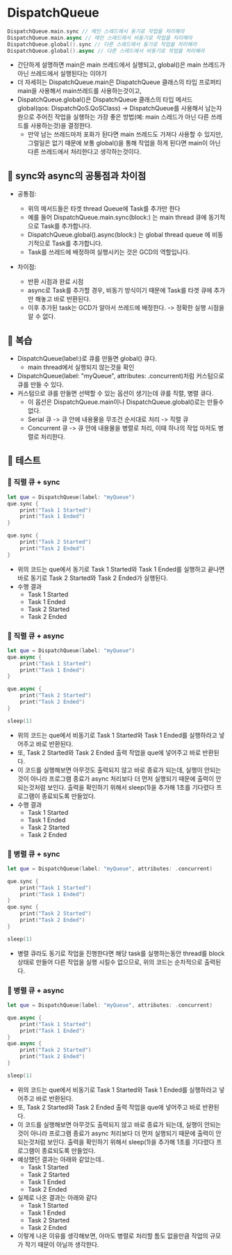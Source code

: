 # DispatchQueue
```swift
DispatchQueue.main.sync // 메인 스레드에서 동기로 작업을 처리해라
DispatchQueue.main.async // 메인 스레드에서 비동기로 작업을 처리해라
DispatchQueue.global().sync // 다른 스레드에서 동기로 작업을 처리해라
DispatchQueue.global().async // 다른 스레드에서 비동기로 작업을 처리해라
```
- 간단하게 설명하면 main은 main 쓰레드에서 실행되고, global()은 main 쓰레드가 아닌 쓰레드에서 실행된다는 이야기
- 더 자세히는 DispatchQueue.main은 DispatchQueue 클래스의 타입 프로퍼티 main을 사용해서 main쓰레드를 사용하는것이고,
- DispatchQueue.global()은 DispatchQueue 클래스의 타입 메서드 global(qos: DispatchQoS.QoSClass) -> DispatchQueue를 사용해서 남는자원으로 주어진 작업을 실행하는 가장 좋은 방법(예: main 스레드가 아닌 다른 쓰레드를 사용하는것)을 결정한다.
    - 만약 남는 쓰레드마저 포화가 된다면 main 쓰레드도 가져다 사용할 수 있지만, 그럴일은 없기 때문에 보통 global()을 통해 작업을 하게 된다면 main이 아닌 다른 쓰레드에서 처리한다고 생각하는것이다.

## 🍎 sync와 async의 공통점과 차이점
- 공통점:
    - 위의 메서드들은 타겟 thread Queue에 Task를 추가만 한다
    - 예를 들어 DispatchQueue.main.sync(block:) 는 main thread 큐에 동기적으로 Task를 추가합니다.
    - DispatchQueue.global().async(block:) 는 global thread queue 에 비동기적으로 Task를 추가합니다.
    - Task를 쓰레드에 배정하여 실행시키는 것은 GCD의 역할입니다.
 
- 차이점:
    - 반환 시점과 완료 시점
    - async로 Task를 추가할 경우, 비동기 방식이기 때문에 Task를 타겟 큐에 추가만 해놓고 바로 반환된다.
    - 이후 추가된 task는 GCD가 알아서 쓰레드에 배정한다. -> 정확한 실행 시점을 알 수 없다.

## 🍎 복습
- DispatchQueue(label:)로 큐를 만들면 global() 큐다.
    - main thread에서 실행되지 않는것을 확인
- DispatchQueue(label: "myQueue", attributes: .concurrent)처럼 커스텀으로 큐를 만들 수 있다.
- 커스텀으로 큐를 만들면 선택할 수 있는 옵션이 생기는데 큐를 직렬, 병렬 큐다.
    - 이 옵션은 DispatchQueue.main이나 DispatchQueue.global()로는 만들수 없다.
    - Serial 큐 -> 큐 안에 내용물을 무조건 순서대로 처리 -> 직렬 큐
    - Concurrent 큐 -> 큐 안에 내용물을 병렬로 처리, 이때 하나의 작업 마저도 병렬로 처리한다.

## 🍎 테스트
### 📖 직렬 큐 + sync
```swift
let que = DispatchQueue(label: "myQueue")
que.sync {
    print("Task 1 Started")
    print("Task 1 Ended")
}

que.sync {
    print("Task 2 Started")
    print("Task 2 Ended")
}
```
- 위의 코드는 que에서 동기로 Task 1 Started와 Task 1 Ended를 실행하고 끝나면 바로 동기로 Task 2 Started와 Task 2 Ended가 실행된다.
- 수행 결과
    - Task 1 Started
    - Task 1 Ended
    - Task 2 Started
    - Task 2 Ended

### 📖 직렬 큐 + async
```swift
let que = DispatchQueue(label: "myQueue")
que.async {
    print("Task 1 Started")
    print("Task 1 Ended")
}

que.async {
    print("Task 2 Started")
    print("Task 2 Ended")
}

sleep(1)
```
- 위의 코드는 que에서 비동기로 Task 1 Started와 Task 1 Ended를 실행하라고 넣어주고 바로 반환된다.
- 또,  Task 2 Started와 Task 2 Ended 출력 작업을 que에 넣어주고 바로 반환된다.
- 이 코드를 실행해보면 아무것도 출력되지 않고 바로 종료가 되는데, 실행이 안되는것이 아니라 프로그램 종료가 async 처리보다 더 먼저 실행되기 때문에 출력이 안되는것처럼 보인다. 출력을 확인하기 위해서 sleep(1)을 추가해 1초를 기다렸다 프로그램이 종료되도록 만들었다.
- 수행 결과
    - Task 1 Started
    - Task 1 Ended
    - Task 2 Started
    - Task 2 Ended

### 📖 병렬 큐 + sync
```swift
let que = DispatchQueue(label: "myQueue", attributes: .concurrent)

que.sync {
    print("Task 1 Started")
    print("Task 1 Ended")
}
que.sync {
    print("Task 2 Started")
    print("Task 2 Ended")
}

sleep(1)
```
- 병렬 큐라도 동기로 작업을 진행한다면 해당 task를 실행하는동안 thread를 block 상태로 만들어 다른 작업을 실행 시킬수 없으므로, 위의 코드는 순차적으로 출력된다.

### 📖 병렬 큐 + async
```swift
let que = DispatchQueue(label: "myQueue", attributes: .concurrent)

que.async {
    print("Task 1 Started")
    print("Task 1 Ended")
}
que.async {
    print("Task 2 Started")
    print("Task 2 Ended")
}

sleep(1)
```
- 위의 코드는 que에서 비동기로 Task 1 Started와 Task 1 Ended를 실행하라고 넣어주고 바로 반환된다.
- 또,  Task 2 Started와 Task 2 Ended 출력 작업을 que에 넣어주고 바로 반환된다.
- 이 코드를 실행해보면 아무것도 출력되지 않고 바로 종료가 되는데, 실행이 안되는것이 아니라 프로그램 종료가 async 처리보다 더 먼저 실행되기 때문에 출력이 안되는것처럼 보인다. 출력을 확인하기 위해서 sleep(1)을 추가해 1초를 기다렸다 프로그램이 종료되도록 만들었다.
- 예상했던 결과는 아래와 같았는데..
    - Task 1 Started
    - Task 2 Started
    - Task 1 Ended
    - Task 2 Ended
- 실제로 나온 결과는 아래와 같다
    - Task 1 Started
    - Task 1 Ended
    - Task 2 Started
    - Task 2 Ended
- 이렇게 나온 이유를 생각해보면, 아마도 병렬로 처리할 틈도 없을만큼 작업의 규모가 작기 때문이 아닐까 생각한다.
